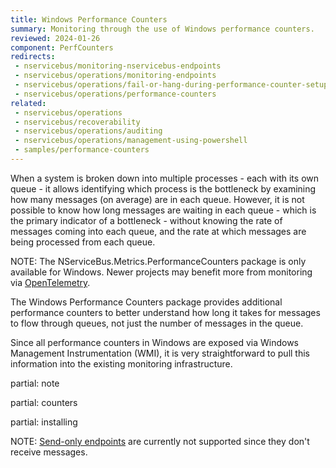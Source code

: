 ```yaml
---
title: Windows Performance Counters
summary: Monitoring through the use of Windows performance counters.
reviewed: 2024-01-26
component: PerfCounters
redirects:
 - nservicebus/monitoring-nservicebus-endpoints
 - nservicebus/operations/monitoring-endpoints
 - nservicebus/operations/fail-or-hang-during-performance-counter-setup
 - nservicebus/operations/performance-counters
related:
 - nservicebus/operations
 - nservicebus/recoverability
 - nservicebus/operations/auditing
 - nservicebus/operations/management-using-powershell
 - samples/performance-counters
---
```


When a system is broken down into multiple processes - each with its own queue - it allows identifying which process is the bottleneck by examining how many messages (on average) are in each queue. However, it is not possible to know how long messages are waiting in each queue - which is the primary indicator of a bottleneck - without knowing the rate of messages coming into each queue, and the rate at which messages are being processed from each queue.

NOTE: The NServiceBus.Metrics.PerformanceCounters package is only available for Windows. Newer projects may benefit more from monitoring via [OpenTelemetry](/nservicebus/operations/opentelemetry.md).

The Windows Performance Counters package provides additional performance counters to better understand how long it takes for messages to flow through queues, not just the number of messages in the queue.

Since all performance counters in Windows are exposed via Windows Management Instrumentation (WMI), it is very straightforward to pull this information into the existing monitoring infrastructure.

partial: note

partial: counters

partial: installing

NOTE: [Send-only endpoints](/nservicebus/hosting/#self-hosting-send-only-hosting) are currently not supported since they don't receive messages.
